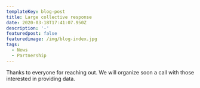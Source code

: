 ```yaml
---
templateKey: blog-post
title: Large collective response
date: 2020-03-18T17:41:07.950Z
description: '-'
featuredpost: false
featuredimage: /img/blog-index.jpg
tags:
  - News
  - Partnership
---
```

Thanks to everyone for reaching out. We will organize soon a call  with those interested in providing data.